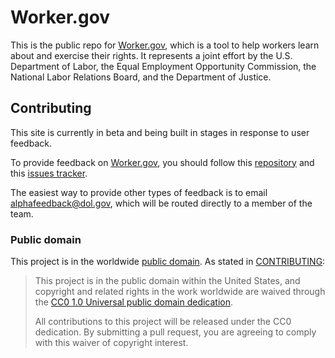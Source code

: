 # Worker.gov

This is the public repo for [Worker.gov](http://worker.gov/), which is a tool to help workers learn about and exercise their rights. It represents a joint effort by the U.S. Department of Labor, the Equal Employment Opportunity Commission, the National Labor Relations Board, and the Department of Justice.

## Contributing

This site is currently in beta and being built in stages in response to user feedback.

To provide feedback on [Worker.gov](http://worker.gov/), you should follow this [repository](https://github.com/18F/worker-dol-gov) and this [issues tracker](https://github.com/18F/worker-dol-gov/issues).

The easiest way to provide other types of feedback is to email [alphafeedback@dol.gov](mailto:alphafeedback@dol.gov), which will be routed directly to a member of the team.

### Public domain

This project is in the worldwide [public domain](LICENSE.md). As stated in [CONTRIBUTING](CONTRIBUTING.md):

> This project is in the public domain within the United States, and copyright and related rights in the work worldwide are waived through the [CC0 1.0 Universal public domain dedication](https://creativecommons.org/publicdomain/zero/1.0/).
>
> All contributions to this project will be released under the CC0 dedication. By submitting a pull request, you are agreeing to comply with this waiver of copyright interest.
